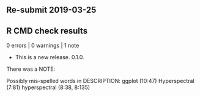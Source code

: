 ## Re-submit 2019-03-25

## R CMD check results 

0 errors | 0 warnings | 1 note

* This is a new release. 0.1.0.

There was a NOTE: 

  Possibly mis-spelled words in DESCRIPTION:
    ggplot (10:47)
    Hyperspectral (7:81)
    hyperspectral (8:38, 8:135)
